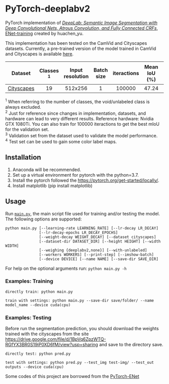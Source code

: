 # PyTorch-deeplabv2

PyTorch implementation of [*DeepLab: Semantic Image Segmentation with Deep Convolutional Nets, Atrous Convolution, and Fully Connected CRFs*](https://arxiv.org/abs/1606.00915),  [ENet-training](https://github.com/e-lab/ENet-training) created by huachen_yu.

This implementation has been tested on the CamVid and Cityscapes datasets. Currently, a pre-trained version of the model trained in CamVid and Cityscapes is available [here](https://github.com/davidtvs/PyTorch-ENet/tree/master/save).


|                               Dataset                                | Classes <sup>1</sup> | Input resolution | Batch size | iteractions |   Mean IoU (%)    | GPU memory (GiB) | Training time (hours)<sup>2</sup> |
| :------------------------------------------------------------------: | :------------------: | :--------------: | :--------: |  :--------: | :---------------: | :--------------: | :-------------------------------: |
|          [Cityscapes](https://www.cityscapes-dataset.com/)           |          19          |     512x256      |     1      |    100000   |      47.24        |       11         |               4.5                 |

<sup>1</sup> When referring to the number of classes, the void/unlabeled class is always excluded.<br/>
<sup>2</sup> Just for reference since changes in implementation, datasets, and hardware can lead to very different results. Reference hardware: Nvidia GTX 1080Ti. You can also train for 100000 iteractions to get the best mIoU for the validation set.<br/>
<sup>3</sup> Validation set from the dataset used to validate the model performance.<br/>
<sup>4</sup> Test set can be used to gain some color label maps.


## Installation

1. Anaconda will be recommended.
2. Set up a virtual environment for pytorch with the python=3.7.
3. Install the pytorch followed the https://pytorch.org/get-started/locally/.
4. Install matplotlib (pip install matplotlib)


## Usage

Run [``main.py``](https://github.com/davidtvs/PyTorch-ENet/blob/master/main.py), the main script file used for training and/or testing the model. The following options are supported:

```
python main.py [--learning-rate LEARNING_RATE] [--lr-decay LR_DECAY]
               [--lr-decay-epochs LR_DECAY_EPOCHS]
               [--weight-decay WEIGHT_DECAY] [--dataset cityscapes]
               [--dataset-dir DATASET_DIR] [--height HEIGHT] [--width WIDTH]
               [--weighing {deeplabv2,none}] [--with-unlabeled]
               [--workers WORKERS] [--print-step] [--imshow-batch]
               [--device DEVICE] [--name NAME] [--save-dir SAVE_DIR]
```

For help on the optional arguments run: ``python main.py -h``


### Examples: Training
```
directly train: python main.py 
```
```
train with settings: python main.py --save-dir save/folder/ --name model_name --device cuda(cpu)
```

### Examples: Testing

Before run the segmentation prediction, you should download the weights trained with the cityscapes from the site https://drive.google.com/file/d/1BpVq6ZpzWTQ-RGfYX3BR0S19iP0XD6fM/view?usp=sharing and save to the directory save.
```
directly test: python pred.py 
```
```
test with settings: python pred.py --test_img test-img/ --test_out outputs --device cuda(cpu)
```

Some codes of this project are borrowed from the [PyTorch-ENet](https://github.com/davidtvs/PyTorch-ENet) 

